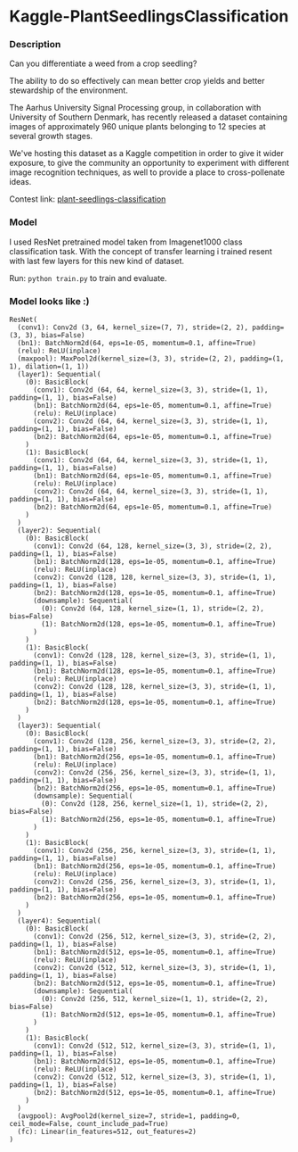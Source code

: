 # Kaggle-PlantSeedlingsClassification

### Description
Can you differentiate a weed from a crop seedling?

The ability to do so effectively can mean better crop yields and better stewardship of the environment.

The Aarhus University Signal Processing group, in collaboration with University of Southern Denmark, has recently released a dataset containing images of approximately 960 unique plants belonging to 12 species at several growth stages.



We've hosting this dataset as a Kaggle competition in order to give it wider exposure, to give the community an opportunity to experiment with different image recognition techniques, as well to provide a place to cross-pollenate ideas.

Contest link: [plant-seedlings-classification](https://www.kaggle.com/c/plant-seedlings-classification)

### Model 
I used ResNet pretrained model taken from Imagenet1000 class classification task. With the concept of transfer learning i trained resent with last few layers for this new kind of dataset.

Run: ``python train.py`` to train and evaluate.

### Model looks like :) 
````
ResNet(
  (conv1): Conv2d (3, 64, kernel_size=(7, 7), stride=(2, 2), padding=(3, 3), bias=False)
  (bn1): BatchNorm2d(64, eps=1e-05, momentum=0.1, affine=True)
  (relu): ReLU(inplace)
  (maxpool): MaxPool2d(kernel_size=(3, 3), stride=(2, 2), padding=(1, 1), dilation=(1, 1))
  (layer1): Sequential(
    (0): BasicBlock(
      (conv1): Conv2d (64, 64, kernel_size=(3, 3), stride=(1, 1), padding=(1, 1), bias=False)
      (bn1): BatchNorm2d(64, eps=1e-05, momentum=0.1, affine=True)
      (relu): ReLU(inplace)
      (conv2): Conv2d (64, 64, kernel_size=(3, 3), stride=(1, 1), padding=(1, 1), bias=False)
      (bn2): BatchNorm2d(64, eps=1e-05, momentum=0.1, affine=True)
    )
    (1): BasicBlock(
      (conv1): Conv2d (64, 64, kernel_size=(3, 3), stride=(1, 1), padding=(1, 1), bias=False)
      (bn1): BatchNorm2d(64, eps=1e-05, momentum=0.1, affine=True)
      (relu): ReLU(inplace)
      (conv2): Conv2d (64, 64, kernel_size=(3, 3), stride=(1, 1), padding=(1, 1), bias=False)
      (bn2): BatchNorm2d(64, eps=1e-05, momentum=0.1, affine=True)
    )
  )
  (layer2): Sequential(
    (0): BasicBlock(
      (conv1): Conv2d (64, 128, kernel_size=(3, 3), stride=(2, 2), padding=(1, 1), bias=False)
      (bn1): BatchNorm2d(128, eps=1e-05, momentum=0.1, affine=True)
      (relu): ReLU(inplace)
      (conv2): Conv2d (128, 128, kernel_size=(3, 3), stride=(1, 1), padding=(1, 1), bias=False)
      (bn2): BatchNorm2d(128, eps=1e-05, momentum=0.1, affine=True)
      (downsample): Sequential(
        (0): Conv2d (64, 128, kernel_size=(1, 1), stride=(2, 2), bias=False)
        (1): BatchNorm2d(128, eps=1e-05, momentum=0.1, affine=True)
      )
    )
    (1): BasicBlock(
      (conv1): Conv2d (128, 128, kernel_size=(3, 3), stride=(1, 1), padding=(1, 1), bias=False)
      (bn1): BatchNorm2d(128, eps=1e-05, momentum=0.1, affine=True)
      (relu): ReLU(inplace)
      (conv2): Conv2d (128, 128, kernel_size=(3, 3), stride=(1, 1), padding=(1, 1), bias=False)
      (bn2): BatchNorm2d(128, eps=1e-05, momentum=0.1, affine=True)
    )
  )
  (layer3): Sequential(
    (0): BasicBlock(
      (conv1): Conv2d (128, 256, kernel_size=(3, 3), stride=(2, 2), padding=(1, 1), bias=False)
      (bn1): BatchNorm2d(256, eps=1e-05, momentum=0.1, affine=True)
      (relu): ReLU(inplace)
      (conv2): Conv2d (256, 256, kernel_size=(3, 3), stride=(1, 1), padding=(1, 1), bias=False)
      (bn2): BatchNorm2d(256, eps=1e-05, momentum=0.1, affine=True)
      (downsample): Sequential(
        (0): Conv2d (128, 256, kernel_size=(1, 1), stride=(2, 2), bias=False)
        (1): BatchNorm2d(256, eps=1e-05, momentum=0.1, affine=True)
      )
    )
    (1): BasicBlock(
      (conv1): Conv2d (256, 256, kernel_size=(3, 3), stride=(1, 1), padding=(1, 1), bias=False)
      (bn1): BatchNorm2d(256, eps=1e-05, momentum=0.1, affine=True)
      (relu): ReLU(inplace)
      (conv2): Conv2d (256, 256, kernel_size=(3, 3), stride=(1, 1), padding=(1, 1), bias=False)
      (bn2): BatchNorm2d(256, eps=1e-05, momentum=0.1, affine=True)
    )
  )
  (layer4): Sequential(
    (0): BasicBlock(
      (conv1): Conv2d (256, 512, kernel_size=(3, 3), stride=(2, 2), padding=(1, 1), bias=False)
      (bn1): BatchNorm2d(512, eps=1e-05, momentum=0.1, affine=True)
      (relu): ReLU(inplace)
      (conv2): Conv2d (512, 512, kernel_size=(3, 3), stride=(1, 1), padding=(1, 1), bias=False)
      (bn2): BatchNorm2d(512, eps=1e-05, momentum=0.1, affine=True)
      (downsample): Sequential(
        (0): Conv2d (256, 512, kernel_size=(1, 1), stride=(2, 2), bias=False)
        (1): BatchNorm2d(512, eps=1e-05, momentum=0.1, affine=True)
      )
    )
    (1): BasicBlock(
      (conv1): Conv2d (512, 512, kernel_size=(3, 3), stride=(1, 1), padding=(1, 1), bias=False)
      (bn1): BatchNorm2d(512, eps=1e-05, momentum=0.1, affine=True)
      (relu): ReLU(inplace)
      (conv2): Conv2d (512, 512, kernel_size=(3, 3), stride=(1, 1), padding=(1, 1), bias=False)
      (bn2): BatchNorm2d(512, eps=1e-05, momentum=0.1, affine=True)
    )
  )
  (avgpool): AvgPool2d(kernel_size=7, stride=1, padding=0, ceil_mode=False, count_include_pad=True)
  (fc): Linear(in_features=512, out_features=2)
)

````
